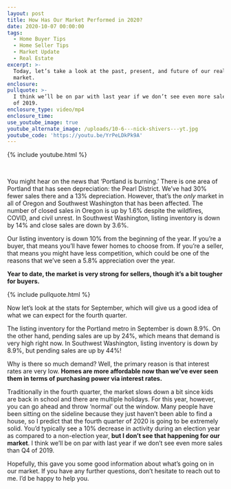 ```yaml
---
layout: post
title: How Has Our Market Performed in 2020?
date: 2020-10-07 00:00:00
tags:
  - Home Buyer Tips
  - Home Seller Tips
  - Market Update
  - Real Estate
excerpt: >-
  Today, let’s take a look at the past, present, and future of our real estate
  market.
enclosure:
pullquote: >-
  I think we’ll be on par with last year if we don’t see even more sales than Q4
  of 2019.
enclosure_type: video/mp4
enclosure_time:
use_youtube_image: true
youtube_alternate_image: /uploads/10-6---nick-shivers---yt.jpg
youtube_code: 'https://youtu.be/YrPeLDkPk9A'
---
```


{% include youtube.html %}

&nbsp;

You might hear on the news that ‘Portland is burning.’ There is one area of Portland that has seen depreciation: the Pearl District. We’ve had 30% fewer sales there and a 13% depreciation. However, that’s the *only* market in all of Oregon and Southwest Washington that has been affected. The number of closed sales in Oregon is up by 1.6% despite the wildfires, COVID, and civil unrest. In Southwest Washington, listing inventory is down by 14% and close sales are down by 3.6%.

Our listing inventory is down 10% from the beginning of the year. If you’re a buyer, that means you’ll have fewer homes to choose from. If you’re a seller, that means you might have less competition, which could be one of the reasons that we’ve seen a 5.8% appreciation over the year.

**Year to date, the market is very strong for sellers, though it’s a bit tougher for buyers.**

{% include pullquote.html %}

Now let’s look at the stats for September, which will give us a good idea of what we can expect for the fourth quarter.

The listing inventory for the Portland metro in September is down 8.9%. On the other hand, pending sales are up by 24%, which means that demand is very high right now. In Southwest Washington, listing inventory is down by 8.9%, but pending sales are up by 44%\!

Why is there so much demand? Well, the primary reason is that interest rates are very low. **Homes are more affordable now than we’ve ever seen them in terms of purchasing power via interest rates.&nbsp;**

Traditionally in the fourth quarter, the market slows down a bit since kids are back in school and there are multiple holidays. For this year, however, you can go ahead and throw ‘normal’ out the window. Many people have been sitting on the sideline because they just haven’t been able to find a house, so I predict that the fourth quarter of 2020 is going to be extremely solid. You’d typically see a 10% decrease in activity during an election year as compared to a non-election year, **but I don’t see that happening for our market**. I think we’ll be on par with last year if we don’t see even more sales than Q4 of 2019.

Hopefully, this gave you some good information about what’s going on in our market. If you have any further questions, don’t hesitate to reach out to me. I’d be happy to help you.